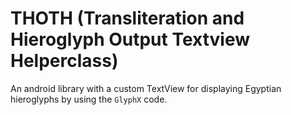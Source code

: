 # THOTH (Transliteration and Hieroglyph Output Textview Helperclass)
An android library with a custom TextView for displaying Egyptian hieroglyphs by using the `GlyphX` code.
